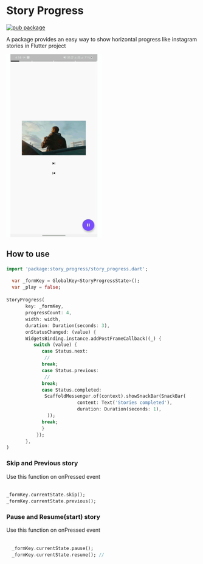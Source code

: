 # Story Progress

[![pub package](https://img.shields.io/pub/v/story_progress.svg)](https://pub.dartlang.org/packages/story_progress)

A package provides an easy way to show horizontal progress like instagram stories in Flutter project

<p>
    <img src="https://github.com/a914-gowtham/story_progress/blob/master/screenshots/demo1.gif?raw=true?size=200" width="250" height="480"/>
</p>

## How to use

```dart
import 'package:story_progress/story_progress.dart';

```

```dart
  var _formKey = GlobalKey<StoryProgressState>(); 
  var _play = false;

StoryProgress(
       key: _formKey,
       progressCount: 4,
       width: width,
       duration: Duration(seconds: 3),
       onStatusChanged: (value) {
       WidgetsBinding.instance.addPostFrameCallback((_) {
          switch (value) {
             case Status.next:
              //       
             break;
             case Status.previous:
              //
             break;
             case Status.completed:
              ScaffoldMessenger.of(context).showSnackBar(SnackBar(
                          content: Text('Stories completed'),
                          duration: Duration(seconds: 1),
               ));
             break;
             }
           });
       },
)

```

###  Skip and Previous story
Use this function on onPressed event

```dart

_formKey.currentState.skip();
_formKey.currentState.previous();

```

###  Pause and Resume(start) story
Use this function on onPressed event

```dart

  _formKey.currentState.pause();
  _formKey.currentState.resume(); //

```









